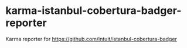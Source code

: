 # karma-istanbul-cobertura-badger-reporter
Karma reporter for https://github.com/intuit/istanbul-cobertura-badger
